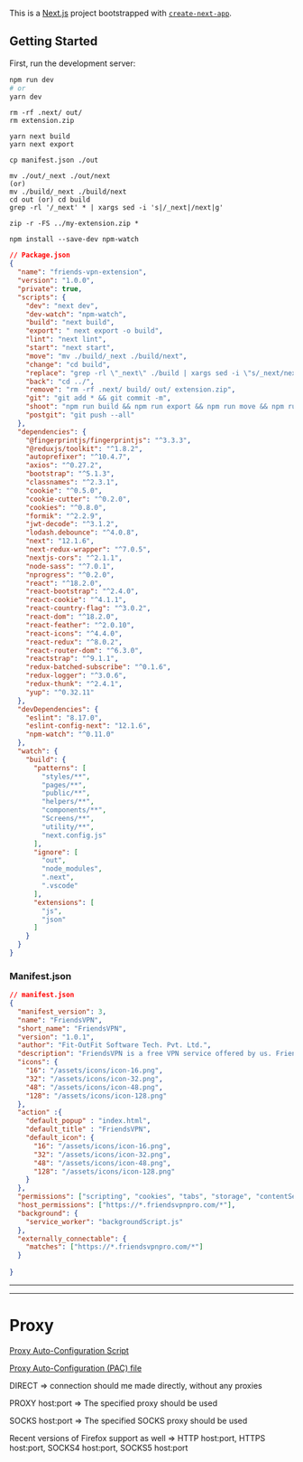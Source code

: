 This is a [Next.js](https://nextjs.org/) project bootstrapped with [`create-next-app`](https://github.com/vercel/next.js/tree/canary/packages/create-next-app).

## Getting Started

First, run the development server:

```bash
npm run dev
# or
yarn dev
```
```
rm -rf .next/ out/
rm extension.zip

yarn next build
yarn next export

cp manifest.json ./out

mv ./out/_next ./out/next
(or)
mv ./build/_next ./build/next
cd out (or) cd build 
grep -rl '/_next' * | xargs sed -i 's|/_next|/next|g'

zip -r -FS ../my-extension.zip *
```

`npm install --save-dev npm-watch`

```json
// Package.json
{
  "name": "friends-vpn-extension",
  "version": "1.0.0",
  "private": true,
  "scripts": {
    "dev": "next dev",
    "dev-watch": "npm-watch",
    "build": "next build",
    "export": " next export -o build",
    "lint": "next lint",
    "start": "next start",
    "move": "mv ./build/_next ./build/next",
    "change": "cd build",
    "replace": "grep -rl \"_next\" ./build | xargs sed -i \"s/_next/next/g\"",
    "back": "cd ../",
    "remove": "rm -rf .next/ build/ out/ extension.zip",
    "git": "git add * && git commit -m",
    "shoot": "npm run build && npm run export && npm run move && npm run change && npm run replace && npm run back ",
    "postgit": "git push --all"
  },
  "dependencies": {
    "@fingerprintjs/fingerprintjs": "^3.3.3",
    "@reduxjs/toolkit": "^1.8.2",
    "autoprefixer": "^10.4.7",
    "axios": "^0.27.2",
    "bootstrap": "^5.1.3",
    "classnames": "^2.3.1",
    "cookie": "^0.5.0",
    "cookie-cutter": "^0.2.0",
    "cookies": "^0.8.0",
    "formik": "^2.2.9",
    "jwt-decode": "^3.1.2",
    "lodash.debounce": "^4.0.8",
    "next": "12.1.6",
    "next-redux-wrapper": "^7.0.5",
    "nextjs-cors": "^2.1.1",
    "node-sass": "^7.0.1",
    "nprogress": "^0.2.0",
    "react": "^18.2.0",
    "react-bootstrap": "^2.4.0",
    "react-cookie": "^4.1.1",
    "react-country-flag": "^3.0.2",
    "react-dom": "^18.2.0",
    "react-feather": "^2.0.10",
    "react-icons": "^4.4.0",
    "react-redux": "^8.0.2",
    "react-router-dom": "^6.3.0",
    "reactstrap": "^9.1.1",
    "redux-batched-subscribe": "^0.1.6",
    "redux-logger": "^3.0.6",
    "redux-thunk": "^2.4.1",
    "yup": "^0.32.11"
  },
  "devDependencies": {
    "eslint": "8.17.0",
    "eslint-config-next": "12.1.6",
    "npm-watch": "^0.11.0"
  },
  "watch": {
    "build": {
      "patterns": [
        "styles/**",
        "pages/**",
        "public/**",
        "helpers/**",
        "components/**",
        "Screens/**",
        "utility/**",
        "next.config.js"
      ],
      "ignore": [
        "out",
        "node_modules",
        ".next",
        ".vscode"
      ],
      "extensions": [
        "js",
        "json"
      ]
    }
  }
}


```

### Manifest.json
```json
// manifest.json
{
  "manifest_version": 3,
  "name": "FriendsVPN",
  "short_name": "FriendsVPN",
  "version": "1.0.1",
  "author": "Fit-OutFit Software Tech. Pvt. Ltd.",
  "description": "FriendsVPN is a free VPN service offered by us. FriendsVPN offers you secure and private internet access. We prioritize your online privacy, security, and freedom above all else. You can use FriendsVPN if you want absolute online privacy and security. FriendsVPN also bypass geo-blocks and other content restrictions ",
  "icons": {
    "16": "/assets/icons/icon-16.png",
    "32": "/assets/icons/icon-32.png",
    "48": "/assets/icons/icon-48.png",
    "128": "/assets/icons/icon-128.png"
  },
  "action" :{
    "default_popup" : "index.html",
    "default_title" : "FriendsVPN",
    "default_icon": {
      "16": "/assets/icons/icon-16.png",
      "32": "/assets/icons/icon-32.png",
      "48": "/assets/icons/icon-48.png",
      "128": "/assets/icons/icon-128.png"
    }
  },
  "permissions": ["scripting", "cookies", "tabs", "storage", "contentSettings", "proxy"],
  "host_permissions": ["https://*.friendsvpnpro.com/*"],
  "background": {
    "service_worker": "backgroundScript.js"
  },
  "externally_connectable": {
    "matches": ["https://*.friendsvpnpro.com/*"]
  }
 
}
```

---
---

# Proxy
[Proxy Auto-Configuration Script](https://www.oreilly.com/library/view/web-caching/156592536X/ch04s03.html)

[Proxy Auto-Configuration (PAC) file](https://developer.mozilla.org/en-US/docs/Web/HTTP/Proxy_servers_and_tunneling/Proxy_Auto-Configuration_PAC_file)

DIRECT => connection should me made directly, without any proxies

PROXY host:port => The specified proxy should be used

SOCKS host:port => The specified SOCKS proxy should be used

Recent versions of Firefox support as well => HTTP host:port, HTTPS host:port, SOCKS4 host:port, SOCKS5 host:port
